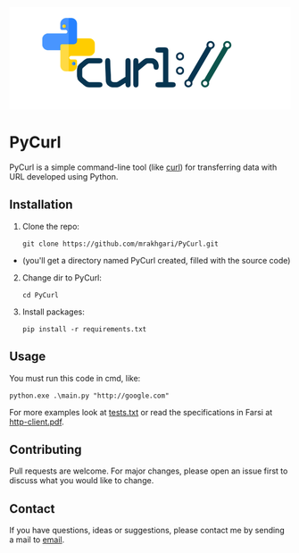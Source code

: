![Alt text](pycurl.png)
# PyCurl
PyCurl is a simple command-line tool (like [curl](https://github.com/curl/curl.git)) for transferring data with URL developed using Python. 

## Installation
1. Clone the repo:
    ```
    git clone https://github.com/mrakhgari/PyCurl.git
- (you'll get a directory named PyCurl created, filled with the   source code)
2. Change dir to PyCurl:
    ```
    cd PyCurl
3. Install packages:
    ```
    pip install -r requirements.txt
## Usage
You must run this code in cmd, like:
    
    python.exe .\main.py "http://google.com" 
For more examples look at [tests.txt](./test/tests.txt) or read the specifications in Farsi at [http-client.pdf](spec/http-client.pdf).


## Contributing
Pull requests are welcome. For major changes, please open an issue first to discuss what you would like to change.



## Contact

If you have questions, ideas or suggestions, please contact me by sending a mail to [email](mra.akhgari@gmail.com).
